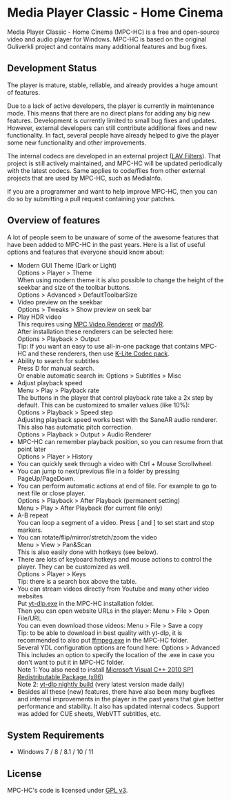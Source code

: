 # Media Player Classic - Home Cinema

Media Player Classic - Home Cinema (MPC-HC) is a free and open-source video and audio player for Windows. MPC-HC is based on the original Guliverkli project and contains many additional features and bug fixes.

## Development Status

The player is mature, stable, reliable, and already provides a huge amount of features.

Due to a lack of active developers, the player is currently in maintenance mode. This means that there are no direct plans for adding any big new features. Development is currently limited to small bug fixes and updates. However, external developers can still contribute additional fixes and new functionality. In fact, several people have already helped to give the player some new functionality and other improvements.

The internal codecs are developed in an external project ([LAV Filters](https://github.com/Nevcairiel/LAVFilters)). That project is still actively maintained, and MPC-HC will be updated periodically with the latest codecs. Same applies to code/files from other external projects that are used by MPC-HC, such as MediaInfo.

If you are a programmer and want to help improve MPC-HC, then you can do so by submitting a pull request containing your patches.

## Overview of features

A lot of people seem to be unaware of some of the awesome features that have been added to MPC-HC in the past years. Here is a list of useful options and features that everyone should know about:
* Modern GUI Theme (Dark or Light)<br/>
Options > Player > Theme<br/>
When using modern theme it is also possible to change the height of the seekbar and size of the toolbar buttons.<br/>
Options > Advanced > DefaultToolbarSize
* Video preview on the seekbar<br/>
Options > Tweaks > Show preview on seek bar
* Play HDR video<br/>
This requires using [MPC Video Renderer](https://github.com/Aleksoid1978/VideoRenderer/releases) or [madVR](http://forum.doom9.org/showthread.php?t=146228).<br/>
After installation these renderers can be selected here:<br/>
Options > Playback > Output<br/>
Tip: If you want an easy to use all-in-one package that contains MPC-HC and these renderers, then use [K-Lite Codec pack](http://codecguide.com/download_kl.htm).
* Ability to search for subtitles<br/>
Press D for manual search.<br/>
Or enable automatic search in: Options > Subtitles > Misc<br/>
* Adjust playback speed<br/>
Menu > Play > Playback rate<br/>
The buttons in the player that control playback rate take a 2x step by default. This can be customized to smaller values (like 10%):<br/>
Options > Playback > Speed step<br/>
Adjusting playback speed works best with the SaneAR audio renderer. This also has automatic pitch correction.<br/>
Options > Playback > Output > Audio Renderer
* MPC-HC can remember playback position, so you can resume from that point later<br/>
Options > Player > History
* You can quickly seek through a video with Ctrl + Mouse Scrollwheel.
* You can jump to next/previous file in a folder by pressing PageUp/PageDown.
* You can perform automatic actions at end of file. For example to go to next file or close player.<br/>
Options > Playback > After Playback (permanent setting)<br/>
Menu > Play > After Playback (for current file only)
* A-B repeat<br/>
You can loop a segment of a video. Press [ and ] to set start and stop markers.
* You can rotate/flip/mirror/stretch/zoom the video<br/>
Menu > View > Pan&Scan<br/>
This is also easily done with hotkeys (see below).
* There are lots of keyboard hotkeys and mouse actions to control the player. They can be customized as well.<br/>
Options > Player > Keys<br/>
Tip: there is a search box above the table.
* You can stream videos directly from Youtube and many other video websites<br/>
Put [yt-dlp.exe](https://github.com/yt-dlp/yt-dlp/releases) in the MPC-HC installation folder.<br/>
Then you can open website URLs in the player: Menu > File > Open File/URL<br/>
You can even download those videos: Menu > File > Save a copy<br/>
Tip: to be able to download in best quality with yt-dlp, it is recommended to also put [ffmpeg.exe](https://www.gyan.dev/ffmpeg/builds/) in the MPC-HC folder.<br/>
Several YDL configuration options are found here: Options > Advanced<br/>
This includes an option to specify the location of the .exe in case you don't want to put it in MPC-HC folder.<br/>
Note 1: You also need to install [Microsoft Visual C++ 2010 SP1 Redistributable Package (x86)](https://download.microsoft.com/download/1/6/5/165255E7-1014-4D0A-B094-B6A430A6BFFC/vcredist_x86.exe)<br/>
Note 2: [yt-dlp nightly build](https://github.com/yt-dlp/yt-dlp-nightly-builds/) (very latest version made daily)
* Besides all these (new) features, there have also been many bugfixes and internal improvements in the player in the past years that give better performance and stability. It also has updated internal codecs. Support was added for CUE sheets, WebVTT subtitles, etc.

## System Requirements

* Windows 7 / 8 / 8.1 / 10 / 11

## License

MPC-HC's code is licensed under [GPL v3](/COPYING.txt).
